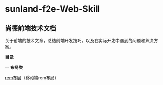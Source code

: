 # sunland-f2e-Web-Skill
尚德前端技术文档
--

关于前端的技术文章，总结前端开发技巧，以及在实际开发中遇到的问题和解决方案。

**目录**

--
**布局类**

[rem布局](https://github.com/jiabaowang123/sunland-f2e-Skill/tree/rem%E5%B8%83%E5%B1%80)（移动端rem布局）
